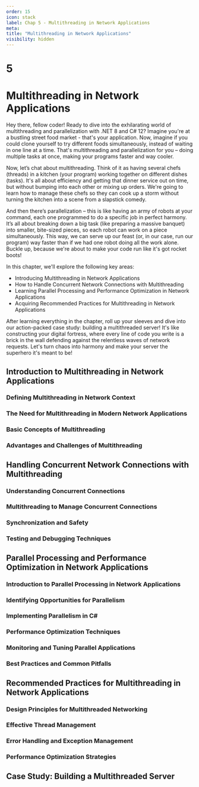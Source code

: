 ```yaml
---
order: 15
icon: stack
label: Chap 5 - Multithreading in Network Applications
meta:
title: "Multithreading in Network Applications"
visibility: hidden
---
```


# 5

# Multithreading in Network Applications

Hey there, fellow coder! Ready to dive into the exhilarating world of multithreading and parallelization with .NET 8 and C# 12? Imagine you're at a bustling street food market - that's your application. Now, imagine if you could clone yourself to try different foods simultaneously, instead of waiting in one line at a time. That's multithreading and parallelization for you – doing multiple tasks at once, making your programs faster and way cooler.

Now, let’s chat about multithreading. Think of it as having several chefs (threads) in a kitchen (your program) working together on different dishes (tasks). It's all about efficiency and getting that dinner service out on time, but without bumping into each other or mixing up orders. We're going to learn how to manage these chefs so they can cook up a storm without turning the kitchen into a scene from a slapstick comedy.

And then there’s parallelization – this is like having an army of robots at your command, each one programmed to do a specific job in perfect harmony. It’s all about breaking down a big task (like preparing a massive banquet) into smaller, bite-sized pieces, so each robot can work on a piece simultaneously. This way, we can serve up our feast (or, in our case, run our program) way faster than if we had one robot doing all the work alone. Buckle up, because we're about to make your code run like it's got rocket boots!

In this chapter, we'll explore the following key areas:

- Introducing Multithreading in Network Applications
- How to Handle Concurrent Network Connections with Multithreading
- Learning Parallel Processing and Performance Optimization in Network Applications
- Acquiring Recommended Practices for Multithreading in Network Applications

After learning everything in the chapter, roll up your sleeves and dive into our action-packed case study: building a multithreaded server! It's like constructing your digital fortress, where every line of code you write is a brick in the wall defending against the relentless waves of network requests. Let's turn chaos into harmony and make your server the superhero it's meant to be!

## Introduction to Multithreading in Network Applications


### Defining Multithreading in Network Context


### The Need for Multithreading in Modern Network Applications


### Basic Concepts of Multithreading


### Advantages and Challenges of Multithreading


## Handling Concurrent Network Connections with Multithreading


### Understanding Concurrent Connections


### Multithreading to Manage Concurrent Connections


### Synchronization and Safety


### Testing and Debugging Techniques


## Parallel Processing and Performance Optimization in Network Applications


### Introduction to Parallel Processing in Network Applications


### Identifying Opportunities for Parallelism


### Implementing Parallelism in C#


### Performance Optimization Techniques


### Monitoring and Tuning Parallel Applications


### Best Practices and Common Pitfalls


## Recommended Practices for Multithreading in Network Applications


### Design Principles for Multithreaded Networking


### Effective Thread Management


### Error Handling and Exception Management


### Performance Optimization Strategies


## Case Study: Building a Multithreaded Server
